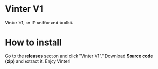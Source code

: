 # Vinter V1
Vinter V1, an IP sniffer and toolkit.

# How to install
Go to the **releases** section and click "Vinter V1"."
Download **Source code (zip)** and extract it.
Enjoy Vinter!

